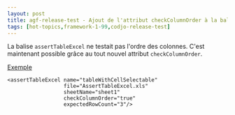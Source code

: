 ```yaml
---
layout: post
title: agf-release-test - Ajout de l'attribut checkColumnOrder à la balise assertTableExcel
tags: [hot-topics,framework-1-99,codjo-release-test]
---
```

La balise ```assertTableExcel``` ne testait pas l'ordre des colonnes. C'est maintenant possible grâce au tout nouvel attribut ```checkColumnOrder```.

<u>Exemple</u>
```
<assertTableExcel name="tableWithCellSelectable"
                  file="AssertTableExcel.xls"
                  sheetName="sheet1"
                  checkColumnOrder="true"
                  expectedRowCount="3"/>
```